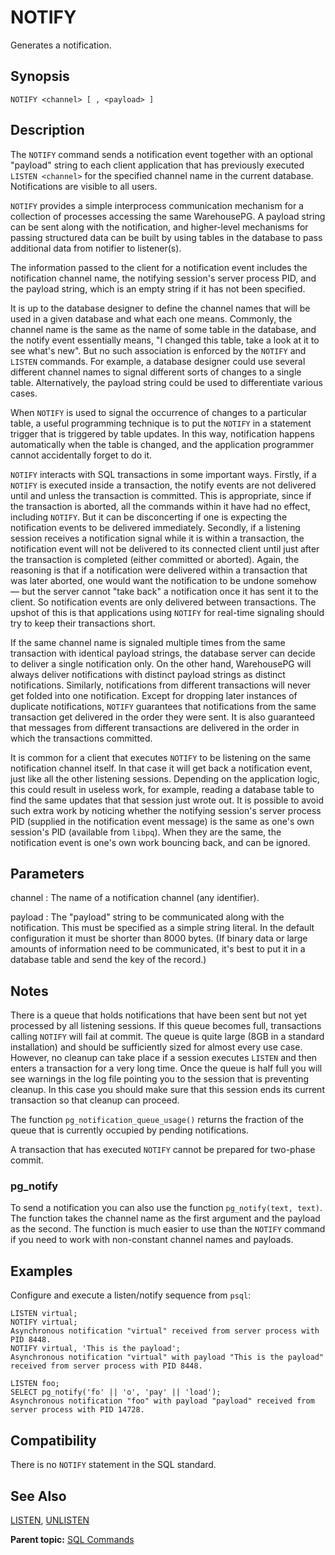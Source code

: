 # NOTIFY 

Generates a notification.

## <a id="section2"></a>Synopsis 

``` {#sql_command_synopsis}
NOTIFY <channel> [ , <payload> ]
```

## <a id="section3"></a>Description 


The `NOTIFY` command sends a notification event together with an optional "payload" string to each client application that has previously executed `LISTEN <channel>` for the specified channel name in the current database. Notifications are visible to all users.

`NOTIFY` provides a simple interprocess communication mechanism for a collection of processes accessing the same WarehousePG. A payload string can be sent along with the notification, and higher-level mechanisms for passing structured data can be built by using tables in the database to pass additional data from notifier to listener\(s\).

The information passed to the client for a notification event includes the notification channel name, the notifying session's server process PID, and the payload string, which is an empty string if it has not been specified.

It is up to the database designer to define the channel names that will be used in a given database and what each one means. Commonly, the channel name is the same as the name of some table in the database, and the notify event essentially means, "I changed this table, take a look at it to see what's new". But no such association is enforced by the `NOTIFY` and `LISTEN` commands. For example, a database designer could use several different channel names to signal different sorts of changes to a single table. Alternatively, the payload string could be used to differentiate various cases.

When `NOTIFY` is used to signal the occurrence of changes to a particular table, a useful programming technique is to put the `NOTIFY` in a statement trigger that is triggered by table updates. In this way, notification happens automatically when the table is changed, and the application programmer cannot accidentally forget to do it.

`NOTIFY` interacts with SQL transactions in some important ways. Firstly, if a `NOTIFY` is executed inside a transaction, the notify events are not delivered until and unless the transaction is committed. This is appropriate, since if the transaction is aborted, all the commands within it have had no effect, including `NOTIFY`. But it can be disconcerting if one is expecting the notification events to be delivered immediately. Secondly, if a listening session receives a notification signal while it is within a transaction, the notification event will not be delivered to its connected client until just after the transaction is completed \(either committed or aborted\). Again, the reasoning is that if a notification were delivered within a transaction that was later aborted, one would want the notification to be undone somehow — but the server cannot "take back" a notification once it has sent it to the client. So notification events are only delivered between transactions. The upshot of this is that applications using `NOTIFY` for real-time signaling should try to keep their transactions short.

If the same channel name is signaled multiple times from the same transaction with identical payload strings, the database server can decide to deliver a single notification only. On the other hand, WarehousePG will always deliver notifications with distinct payload strings as distinct notifications. Similarly, notifications from different transactions will never get folded into one notification. Except for dropping later instances of duplicate notifications, `NOTIFY` guarantees that notifications from the same transaction get delivered in the order they were sent. It is also guaranteed that messages from different transactions are delivered in the order in which the transactions committed.

It is common for a client that executes `NOTIFY` to be listening on the same notification channel itself. In that case it will get back a notification event, just like all the other listening sessions. Depending on the application logic, this could result in useless work, for example, reading a database table to find the same updates that that session just wrote out. It is possible to avoid such extra work by noticing whether the notifying session's server process PID \(supplied in the notification event message\) is the same as one's own session's PID \(available from `libpq`\). When they are the same, the notification event is one's own work bouncing back, and can be ignored.


## <a id="section4"></a>Parameters 

channel
:   The name of a notification channel \(any identifier\).

payload
:   The "payload" string to be communicated along with the notification. This must be specified as a simple string literal. In the default configuration it must be shorter than 8000 bytes. \(If binary data or large amounts of information need to be communicated, it's best to put it in a database table and send the key of the record.\)

## <a id="section4a"></a>Notes

There is a queue that holds notifications that have been sent but not yet processed by all listening sessions. If this queue becomes full, transactions calling `NOTIFY` will fail at commit. The queue is quite large \(8GB in a standard installation\) and should be sufficiently sized for almost every use case. However, no cleanup can take place if a session executes `LISTEN` and then enters a transaction for a very long time. Once the queue is half full you will see warnings in the log file pointing you to the session that is preventing cleanup. In this case you should make sure that this session ends its current transaction so that cleanup can proceed.

The function `pg_notification_queue_usage()` returns the fraction of the queue that is currently occupied by pending notifications.

A transaction that has executed `NOTIFY` cannot be prepared for two-phase commit.

### <a id="section4a_1"></a>pg_notify

To send a notification you can also use the function `pg_notify(text, text)`. The function takes the channel name as the first argument and the payload as the second. The function is much easier to use than the `NOTIFY` command if you need to work with non-constant channel names and payloads.

## <a id="section5"></a>Examples 

Configure and execute a listen/notify sequence from `psql`:

```
LISTEN virtual;
NOTIFY virtual;
Asynchronous notification "virtual" received from server process with PID 8448.
NOTIFY virtual, 'This is the payload';
Asynchronous notification "virtual" with payload "This is the payload" received from server process with PID 8448.

LISTEN foo;
SELECT pg_notify('fo' || 'o', 'pay' || 'load');
Asynchronous notification "foo" with payload "payload" received from server process with PID 14728.
```

## <a id="section6"></a>Compatibility 

There is no `NOTIFY` statement in the SQL standard.

## <a id="section7"></a>See Also 

[LISTEN](LISTEN.html), [UNLISTEN](UNLISTEN.html)

**Parent topic:** [SQL Commands](../sql_commands/sql_ref.html)

